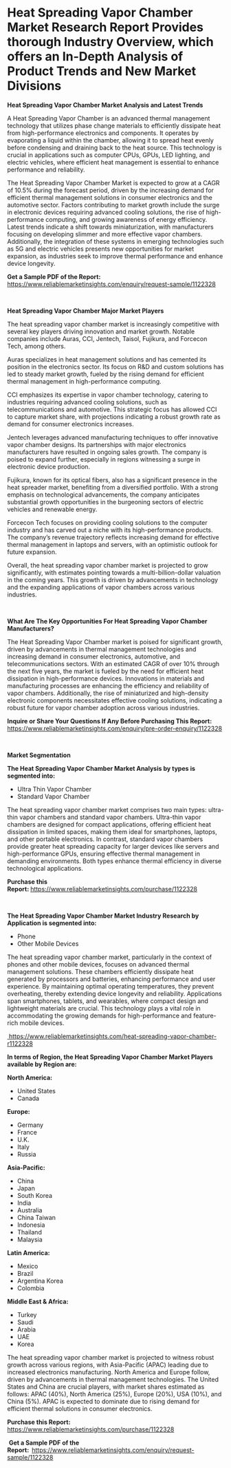 <p><h1>Heat Spreading Vapor Chamber Market Research Report Provides thorough Industry Overview, which offers an In-Depth Analysis of Product Trends and New Market Divisions</h1></p><p><strong>Heat Spreading Vapor Chamber Market Analysis and Latest Trends</strong></p>
<p><p>A Heat Spreading Vapor Chamber is an advanced thermal management technology that utilizes phase change materials to efficiently dissipate heat from high-performance electronics and components. It operates by evaporating a liquid within the chamber, allowing it to spread heat evenly before condensing and draining back to the heat source. This technology is crucial in applications such as computer CPUs, GPUs, LED lighting, and electric vehicles, where efficient heat management is essential to enhance performance and reliability.</p><p>The Heat Spreading Vapor Chamber Market is expected to grow at a CAGR of 10.5% during the forecast period, driven by the increasing demand for efficient thermal management solutions in consumer electronics and the automotive sector. Factors contributing to market growth include the surge in electronic devices requiring advanced cooling solutions, the rise of high-performance computing, and growing awareness of energy efficiency. Latest trends indicate a shift towards miniaturization, with manufacturers focusing on developing slimmer and more effective vapor chambers. Additionally, the integration of these systems in emerging technologies such as 5G and electric vehicles presents new opportunities for market expansion, as industries seek to improve thermal performance and enhance device longevity.</p></p>
<p><strong>Get a Sample PDF of the Report:&nbsp;</strong> <a href="https://www.reliablemarketinsights.com/enquiry/request-sample/1122328?utm_campaign=2988&utm_medium=2&utm_source=Github&utm_content=ia&utm_term=12042025&utm_id=heat-spreading-vapor-chamber">https://www.reliablemarketinsights.com/enquiry/request-sample/1122328</a></p>
<p>&nbsp;</p>
<p><strong>Heat Spreading Vapor Chamber Major Market Players</strong></p>
<p><p>The heat spreading vapor chamber market is increasingly competitive with several key players driving innovation and market growth. Notable companies include Auras, CCI, Jentech, Taisol, Fujikura, and Forcecon Tech, among others.</p><p>Auras specializes in heat management solutions and has cemented its position in the electronics sector. Its focus on R&D and custom solutions has led to steady market growth, fueled by the rising demand for efficient thermal management in high-performance computing.</p><p>CCI emphasizes its expertise in vapor chamber technology, catering to industries requiring advanced cooling solutions, such as telecommunications and automotive. This strategic focus has allowed CCI to capture market share, with projections indicating a robust growth rate as demand for consumer electronics increases.</p><p>Jentech leverages advanced manufacturing techniques to offer innovative vapor chamber designs. Its partnerships with major electronics manufacturers have resulted in ongoing sales growth. The company is poised to expand further, especially in regions witnessing a surge in electronic device production.</p><p>Fujikura, known for its optical fibers, also has a significant presence in the heat spreader market, benefiting from a diversified portfolio. With a strong emphasis on technological advancements, the company anticipates substantial growth opportunities in the burgeoning sectors of electric vehicles and renewable energy.</p><p>Forcecon Tech focuses on providing cooling solutions to the computer industry and has carved out a niche with its high-performance products. The company’s revenue trajectory reflects increasing demand for effective thermal management in laptops and servers, with an optimistic outlook for future expansion.</p><p>Overall, the heat spreading vapor chamber market is projected to grow significantly, with estimates pointing towards a multi-billion-dollar valuation in the coming years. This growth is driven by advancements in technology and the expanding applications of vapor chambers across various industries.</p></p>
<p>&nbsp;</p>
<p><strong>What Are The Key Opportunities For Heat Spreading Vapor Chamber Manufacturers?</strong></p>
<p><p>The Heat Spreading Vapor Chamber market is poised for significant growth, driven by advancements in thermal management technologies and increasing demand in consumer electronics, automotive, and telecommunications sectors. With an estimated CAGR of over 10% through the next five years, the market is fueled by the need for efficient heat dissipation in high-performance devices. Innovations in materials and manufacturing processes are enhancing the efficiency and reliability of vapor chambers. Additionally, the rise of miniaturized and high-density electronic components necessitates effective cooling solutions, indicating a robust future for vapor chamber adoption across various industries.</p></p>
<p><strong>Inquire or Share Your Questions If Any Before Purchasing This Report:</strong> <a href="https://www.reliablemarketinsights.com/enquiry/pre-order-enquiry/1122328?utm_campaign=2988&utm_medium=2&utm_source=Github&utm_content=ia&utm_term=12042025&utm_id=heat-spreading-vapor-chamber">https://www.reliablemarketinsights.com/enquiry/pre-order-enquiry/1122328</a></p>
<p>&nbsp;</p>
<p><strong>Market Segmentation</strong></p>
<p><strong>The Heat Spreading Vapor Chamber Market Analysis by types is segmented into:</strong></p>
<p><ul><li>Ultra Thin Vapor Chamber</li><li>Standard Vapor Chamber</li></ul></p>
<p><p>The heat spreading vapor chamber market comprises two main types: ultra-thin vapor chambers and standard vapor chambers. Ultra-thin vapor chambers are designed for compact applications, offering efficient heat dissipation in limited spaces, making them ideal for smartphones, laptops, and other portable electronics. In contrast, standard vapor chambers provide greater heat spreading capacity for larger devices like servers and high-performance GPUs, ensuring effective thermal management in demanding environments. Both types enhance thermal efficiency in diverse technological applications.</p></p>
<p><strong>Purchase this Report:&nbsp;</strong><a href="https://www.reliablemarketinsights.com/purchase/1122328?utm_campaign=2988&utm_medium=2&utm_source=Github&utm_content=ia&utm_term=12042025&utm_id=heat-spreading-vapor-chamber">https://www.reliablemarketinsights.com/purchase/1122328</a></p>
<p>&nbsp;</p>
<p><strong>The Heat Spreading Vapor Chamber Market Industry Research by Application is segmented into:</strong></p>
<p><ul><li>Phone</li><li>Other Mobile Devices</li></ul></p>
<p><p>The heat spreading vapor chamber market, particularly in the context of phones and other mobile devices, focuses on advanced thermal management solutions. These chambers efficiently dissipate heat generated by processors and batteries, enhancing performance and user experience. By maintaining optimal operating temperatures, they prevent overheating, thereby extending device longevity and reliability. Applications span smartphones, tablets, and wearables, where compact design and lightweight materials are crucial. This technology plays a vital role in accommodating the growing demands for high-performance and feature-rich mobile devices.</p></p>
<p><a href="https://www.reliablemarketinsights.com/heat-spreading-vapor-chamber-r1122328?utm_campaign=2988&utm_medium=2&utm_source=Github&utm_content=ia&utm_term=12042025&utm_id=heat-spreading-vapor-chamber">&nbsp;https://www.reliablemarketinsights.com/heat-spreading-vapor-chamber-r1122328</a></p>
<p><strong>In terms of Region, the Heat Spreading Vapor Chamber Market Players available by Region are:</strong></p>
<p>
    <p> <strong> North America: </strong>
        <ul>
            <li>United States</li>
            <li>Canada</li>
        </ul>
        </p> 
    <p> <strong> Europe: </strong>
        <ul>
            <li>Germany</li>
            <li>France</li>
            <li>U.K.</li>
            <li>Italy</li>
            <li>Russia</li>
        </ul>
        </p> 
    <p> <strong> Asia-Pacific: </strong>
        <ul>
            <li>China</li>
            <li>Japan</li>
            <li>South Korea</li>
            <li>India</li>
            <li>Australia</li>
            <li>China Taiwan</li>
            <li>Indonesia</li>
            <li>Thailand</li>
            <li>Malaysia</li>
        </ul>
        </p> 
    <p> <strong> Latin America: </strong>
        <ul>
            <li>Mexico</li>
            <li>Brazil</li>
            <li>Argentina Korea</li>
            <li>Colombia</li>
        </ul>
        </p> 
    <p> <strong> Middle East & Africa: </strong>
        <ul>
            <li>Turkey</li>
            <li>Saudi</li>
            <li>Arabia</li>
            <li>UAE</li>
            <li>Korea</li>
        </ul>
    </p>
    </p>
<p><p>The heat spreading vapor chamber market is projected to witness robust growth across various regions, with Asia-Pacific (APAC) leading due to increased electronics manufacturing. North America and Europe follow, driven by advancements in thermal management technologies. The United States and China are crucial players, with market shares estimated as follows: APAC (40%), North America (25%), Europe (20%), USA (10%), and China (5%). APAC is expected to dominate due to rising demand for efficient thermal solutions in consumer electronics.</p></p>
<p><strong>Purchase this Report: </strong><a href="https://www.reliablemarketinsights.com/purchase/1122328?utm_campaign=2988&utm_medium=2&utm_source=Github&utm_content=ia&utm_term=12042025&utm_id=heat-spreading-vapor-chamber">https://www.reliablemarketinsights.com/purchase/1122328</a></p>
<p>&nbsp;<strong>Get a Sample PDF of the Report:&nbsp;&nbsp;</strong><a href="https://www.reliablemarketinsights.com/enquiry/request-sample/1122328?utm_campaign=2988&utm_medium=2&utm_source=Github&utm_content=ia&utm_term=12042025&utm_id=heat-spreading-vapor-chamber">https://www.reliablemarketinsights.com/enquiry/request-sample/1122328</a></p>
<p><strong></strong></p>
<p><p></p><p></p><p></p></p>